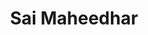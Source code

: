 ---
layout: page
title: Sai Maheedhar
description: IMtech student, Project- Flink-R
img: 
importance: 6
category: current
redirect: https://in.linkedin.com/in/sai-maheedhar-rddy-vardhireddy-451204216
---